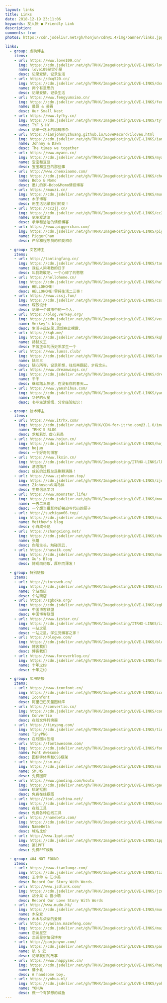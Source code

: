 ```yaml
---
layout: links
title: Links
date: 2018-12-19 23:11:06
keywords: 友人帐 ● Friendly Link
description: 
comments: true
photos: https://cdn.jsdelivr.net/gh/honjun/cdn@1.4/img/banner/links.jpg

links:
  - group: 虐狗博主
    items:
    - url: https://www.love109.cn/
      img: https://cdn.jsdelivr.net/gh/TRHX/ImageHosting/LOVE-LINKS/love109.jpg
      name: love109纪实小屋
      desc: 记录爱情、记录生活
    - url: https://dxq520.cn/
      img: https://cdn.jsdelivr.net/gh/TRHX/ImageHosting/LOVE-LINKS/dxq520.png
      name: 两个有意思的
      desc: 记录爱情、记录生活
    - url: https://www.fengyunxiao.cn/
      img: https://cdn.jsdelivr.net/gh/TRHX/ImageHosting/LOVE-LINKS/fengyunxiao.jpg
      name: 晨哥 & 芸霄
      desc: Our Small Nest
    - url: https://www.tyfhy.cn/
      img: https://cdn.jsdelivr.net/gh/TRHX/ImageHosting/LOVE-LINKS/tyfhy.jpg
      name: TYF & HY
      desc: 记录一路上的琐碎陈杂
    - url: https://iamjohnnyzhuang.github.io/LoveRecord/iloveu.html
      img: https://cdn.jsdelivr.net/gh/TRHX/ImageHosting/LOVE-LINKS/iamjohnnyzhuang.jpg
      name: Johnny & Dawn
      desc: The times we together
    - url: https://www.myann.cn/
      img: https://cdn.jsdelivr.net/gh/TRHX/ImageHosting/LOVE-LINKS/myann.png
      name: 宝宝和豆豆
      desc: 宝宝和豆豆的那些事
    - url: http://www.chenxiaomo.com/
      img: https://cdn.jsdelivr.net/gh/TRHX/ImageHosting/LOVE-LINKS/chenxiaomo.png
      name: Bobo & Momo
      desc: 墨儿的家–Bobo&Momo情侣博客
    - url: https://muuzi.cn/
      img: https://cdn.jsdelivr.net/gh/TRHX/ImageHosting/LOVE-LINKS/muuzi.png
      name: 木子博客
      desc: 用生活记录我们的爱！
    - url: https://cc2jj.cn/
      img: https://cdn.jsdelivr.net/gh/TRHX/ImageHosting/LOVE-LINKS/cc2jj.jpg
      name: 承承爱洁洁
      desc: 承承和洁洁的情侣博客
    - url: https://www.piggerchan.com/
      img: https://cdn.jsdelivr.net/gh/TRHX/ImageHosting/LOVE-LINKS/piggerchan.png
      name: PiggerChan
      desc: 产品和程序员的相爱相杀

  - group: 文艺博主
    items:
    - url: http://tantingfang.cn/
      img: https://cdn.jsdelivr.net/gh/TRHX/ImageHosting/LOVE-LINKS/tantingfang.png
      name: 我在人间凑数的日子
      desc: 叫我敢敢吧，一个心碎了的憨憨
    - url: https://hellohome.cn/
      img: https://cdn.jsdelivr.net/gh/TRHX/ImageHosting/LOVE-LINKS/hellohome.png
      name: HELLOHOME!
      desc: HELLOHOME!零碎生活二三事！
    - url: https://www.cssj.fun/
      img: https://cdn.jsdelivr.net/gh/TRHX/ImageHosting/LOVE-LINKS/cssj.jpg
      name: 琛苏设计
      desc: 记录一个城市中的一个人.
    - url: https://blog.verkey.org/
      img: https://cdn.jsdelivr.net/gh/TRHX/ImageHosting/LOVE-LINKS/verkey.jpeg
      name: Verkey's blog
      desc: 生活于此记录,思想在此裸露.
    - url: https://kqh.me/
      img: https://cdn.jsdelivr.net/gh/TRHX/ImageHosting/LOVE-LINKS/kqh.jpg
      name: 赫赫文王
      desc: 不务正业的历史系学生一个
    - url: https://www.luoss.club/
      img: https://cdn.jsdelivr.net/gh/TRHX/ImageHosting/LOVE-LINKS/luoss.jpg
      name: 陆三三
      desc: 随心所写，记录所想，往后再翻起，才有念头。
    - url: https://www.dreamwings.cn/
      img: https://cdn.jsdelivr.net/gh/TRHX/ImageHosting/LOVE-LINKS/dreamwings.jpg
      name: 千千
      desc: 继续踏上旅途，在没有你的春天……
    - url: https://www.yanshihua.com/
      img: https://cdn.jsdelivr.net/gh/TRHX/ImageHosting/LOVE-LINKS/yanshihua.png
      name: 华仔的火星
      desc: 书写生活感悟，分享经验知识！

  - group: 技术博主
    items:
    - url: https://www.itrhx.com/
      img: https://cdn.jsdelivr.net/gh/TRHX/CDN-for-itrhx.com@3.1.0/images/trhx.png
      name: TRHX'S BLOG
      desc: 求知若饥 虚心若愚
    - url: https://www.hojun.cn/
      img: https://cdn.jsdelivr.net/gh/TRHX/ImageHosting/LOVE-LINKS/hojun.jpg
      name: hojun
      desc: 一个好奇的博客
    - url: https://www.lkxin.cn/
      img: https://cdn.jsdelivr.net/gh/TRHX/ImageHosting/ITRHX-LINKS/lkxinblog.png
      name: 清酒踏月
      desc: 成长的过程总是荆棘满路！
    - url: https://www.zjohnson.top/
      img: https://cdn.jsdelivr.net/gh/TRHX/ImageHosting/LOVE-LINKS/zjohnson.jpg
      name: ZJohnsonの海马体
      desc: 生物信息学习
    - url: https://www.moonster.life/
      img: https://cdn.jsdelivr.net/gh/TRHX/ImageHosting/LOVE-LINKS/moonster.jpg
      name: 一去二三遥
      desc: 一个想当摄影师却被迫写代码的厨子
    - url: http://suzhigao66.top/
      img: https://cdn.jsdelivr.net/gh/TRHX/ImageHosting/LOVE-LINKS/suzhigao66.jpg
      name: Metthew's blog
      desc: 小白成长记
    - url: https://zhangxiong.net/
      img: https://cdn.jsdelivr.net/gh/TRHX/ImageHosting/LOVE-LINKS/zhangxiong.jpg
      name: 张雄
      desc: 向阳生长，触碰流云.
    - url: https://hasaik.com/
      img: https://cdn.jsdelivr.net/gh/TRHX/ImageHosting/LOVE-LINKS/hasaik.jpg
      name: Xu's Blog
      desc: 博观而约取，厚积而薄发！

  - group: 特别链接
    items:
    - url: http://storeweb.cn/
      img: https://cdn.jsdelivr.net/gh/TRHX/ImageHosting/LOVE-LINKS/storeweb.png
      name: 个站商店
      desc: 个站商店
    - url: https://zgboke.org/
      img: https://cdn.jsdelivr.net/gh/TRHX/ImageHosting/LOVE-LINKS/zgboke.png
      name: 中国博客联盟
      desc: 中国博客联盟
    - url: https://www.izstar.cn/
      img: https://cdn.jsdelivr.net/gh/TRHX/ImageHosting/ITRHX-LINKS/izstar.png
      name: 一站之星
      desc: 一站之星，学生党博客之家！
    - url: https://blogwe.com/
      img: https://cdn.jsdelivr.net/gh/TRHX/ImageHosting/LOVE-LINKS/blogwe.png
      name: 博客我们
      desc: 博客我们
    - url: https://www.foreverblog.cn/
      img: https://cdn.jsdelivr.net/gh/TRHX/ImageHosting/LOVE-LINKS/foreverblog.jpg
      name: 十年之约
      desc: 十年之约

  - group: 实用链接
    items:
    - url: https://www.iconfont.cn/
      img: https://cdn.jsdelivr.net/gh/TRHX/ImageHosting/LOVE-LINKS/iconfont.png
      name: Iconfont
      desc: 阿里巴巴矢量图标库
    - url: https://convertio.co/
      img: https://cdn.jsdelivr.net/gh/TRHX/ImageHosting/LOVE-LINKS/convertio.png
      name: Convertio
      desc: 在线文件转换器
    - url: https://tinypng.com/
      img: https://cdn.jsdelivr.net/gh/TRHX/ImageHosting/LOVE-LINKS/tinypng.png
      name: TinyPNG
      desc: 在线图片压缩
    - url: https://fontawesome.com/
      img: https://cdn.jsdelivr.net/gh/TRHX/ImageHosting/LOVE-LINKS/fontawesome.png
      name: Font Awesome
      desc: 图标字体库和CSS框架
    - url: https://sm.ms/
      img: https://cdn.jsdelivr.net/gh/TRHX/ImageHosting/LOVE-LINKS/sm.ms.png
      name: SM.MS
      desc: 免费图床
    - url: https://www.gaoding.com/koutu
      img: https://cdn.jsdelivr.net/gh/TRHX/ImageHosting/LOVE-LINKS/gaoding.png
      name: 稿定抠图
      desc: 免费在线抠图
    - url: http://tool.oschina.net/
      img: https://cdn.jsdelivr.net/gh/TRHX/ImageHosting/LOVE-LINKS/oschina.png
      name: 在线工具
      desc: 免费各种在线工具
    - url: https://namebeta.com/
      img: https://cdn.jsdelivr.net/gh/TRHX/ImageHosting/LOVE-LINKS/namebeta.png
      name: NameBeta
      desc: 域名比价
    - url: http://www.1ppt.com/
      img: https://cdn.jsdelivr.net/gh/TRHX/ImageHosting/LOVE-LINKS/1ppt.png
      name: 第1PPT
      desc: 免费PPT模板

  - group: 404 NOT FOUND
    items:
    - url: https://www.tianluogz.com/
      img: https://cdn.jsdelivr.net/gh/TRHX/ImageHosting/LOVE-LINKS/tianluogz.jpg
      name: 王小帅 & 江小美
      desc: Record Our Story With Words.
    - url: http://www.jzdlink.com/
      img: https://cdn.jsdelivr.net/gh/TRHX/ImageHosting/LOVE-LINKS/jzdlink.png
      name: 胡小呆 & 曹小萌
      desc: Record Our Love Story With Words
    - url: http://www.mudo.hk/
      img: https://cdn.jsdelivr.net/gh/TRHX/ImageHosting/LOVE-LINKS/mudo.png
      name: 木朵爱
      desc: 木木与朵朵的爱博
    - url: https://yaolan.mazefeng.com/
      img: https://cdn.jsdelivr.net/gh/TRHX/ImageHosting/LOVE-LINKS/mazefeng.png
      name: 恋澜星空
      desc: 恋澜星空情侣博客
    - url: http://panjunyun.com/
      img: https://cdn.jsdelivr.net/gh/TRHX/ImageHosting/LOVE-LINKS/panjunyun.jpg
      name: 航 & 云
      desc: 记录我们的故事
    - url: https://www.happysec.cn/
      img: https://cdn.jsdelivr.net/gh/TRHX/ImageHosting/LOVE-LINKS/happysec.jpg
      name: 情小北
      desc: A handsome boy.
    - url: https://yohua.ml/
      img: https://cdn.jsdelivr.net/gh/TRHX/ImageHosting/LOVE-LINKS/yohua.jpg
      name: YOHUA
      desc: 做一个有梦想的咸鱼
---
```

